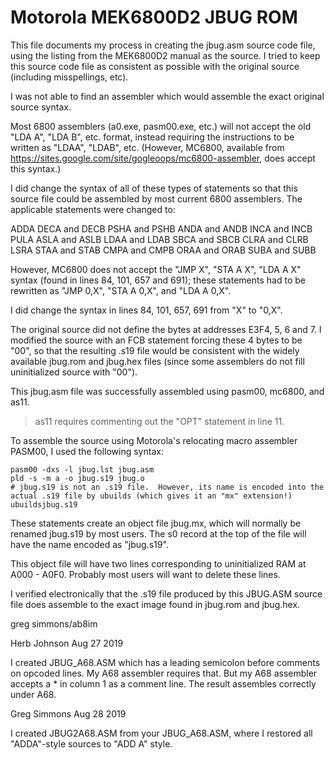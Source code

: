# Motorola MEK6800D2 JBUG ROM

This file documents my process in creating the jbug.asm source code file, using the listing from the
MEK6800D2 manual as the source.
I tried to keep this source code file as consistent as possible with the original source (including misspellings, etc).

I was not able to find an assembler which would assemble the exact original source syntax.

Most 6800 assemblers (a0.exe, pasm00.exe, etc.) will not accept the old "LDA A", "LDA B", etc. format, instead requiring the instructions to be written as "LDAA", "LDAB", etc.  (However, MC6800, available from https://sites.google.com/site/gogleoops/mc6800-assembler, does accept this syntax.)

I did change the syntax of all of these types of statements so that this source file could be assembled by most current 6800 assemblers.
The applicable statements were changed to:

ADDA				DECA and DECB		PSHA and PSHB
ANDA and ANDB		INCA and INCB		PULA
ASLA and ASLB		LDAA and LDAB		SBCA and SBCB
CLRA and CLRB		LSRA				STAA and STAB
CMPA and CMPB		ORAA and ORAB		SUBA and SUBB

However, MC6800 does not accept the "JMP X", "STA A X", "LDA A X" syntax (found in lines 84, 101, 657 and 691); these statements had to be rewritten as "JMP 0,X", "STA A 0,X", and "LDA A 0,X".

I did change the syntax in lines 84, 101, 657, 691 from "X" to "0,X".

The original source did not define the bytes at addresses E3F4, 5, 6 and 7.
I modified the source with an FCB statement forcing these 4 bytes to be "00", so that the resulting .s19 file would be consistent with the widely available jbug.rom and jbug.hex files (since some assemblers do not fill uninitialized source with "00").

This jbug.asm file was successfully assembled using pasm00, mc6800, and as11.

> as11 requires commenting out the "OPT" statement in line 11.

To assemble the source using Motorola's relocating macro assembler PASM00, I used the following syntax:

```shell
pasm00 -dxs -l jbug.lst jbug.asm
pld -s -m a -o jbug.s19 jbug.o
# jbug.s19 is not an .s19 file.  However, its name is encoded into the actual .s19 file by ubuilds (which gives it an "mx" extension!)
ubuildsjbug.s19
```

These statements create an object file jbug.mx, which will normally be renamed jbug.s19 by most users.
The s0 record at the top of the file will have the name encoded as "jbug.s19".

This object file will have two lines corresponding to uninitialized RAM at A000 - A0F0.
Probably most users will want to delete these lines.

I verified electronically that the .s19 file produced by this JBUG.ASM source file does assemble to the exact image found in jbug.rom and jbug.hex.

greg simmons/ab8im

Herb Johnson Aug 27 2019

I created JBUG_A68.ASM which has a leading semicolon before comments on opcoded lines.
My A68 assembler requires that.
But my A68 assembler accepts a * in column 1 as a comment line.
The result assembles correctly under A68.

Greg Simmons Aug 28 2019

I created JBUG2A68.ASM from your JBUG_A68.ASM, where I restored all "ADDA"-style sources to "ADD A" style.
